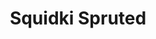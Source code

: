 ---
slug: squidki-spruted
title: Squidki Spruted
description: "Squidki Spruted is an exciting online game. Play for free directly in your browser!"
icon: /images/new_mods/Sprunki Spruted.png
url: https://wowtbc.net/sprunkin/sprunki-spruted1/index.html
previewImage: /images/new_mods/Sprunki Spruted.png
type: new mods

# SEO配置
seo:
  title: "Squidki Spruted - Play Free Online Game | Fun Browser Games"
  description: "Squidki Spruted - Play this fun online game for free in your browser. No download required!"
  ogImage: "/images/new_mods/Sprunki Spruted.png"
  keywords: "squidki-spruted, online game, browser game, free game, new mods game, play online"

videoUrls:
  - https://www.youtube.com/embed/example1
  - https://www.youtube.com/embed/example2

whyPlay:
  title: "Why Play Squidki Spruted?"
  items:
    - "Immersive Gameplay: Squidki Spruted offers an engaging and immersive gaming experience that will keep you entertained for hours"
    - "Challenging Levels: Test your skills with increasingly difficult challenges and obstacles"
    - "Beautiful Graphics: Enjoy stunning visuals and smooth animations that bring the game world to life"
    - "Regular Updates: New content and features are added regularly to keep the game fresh and exciting"
    - "Free to Play: Experience all the fun without spending a penny"
    - "Community Features: Connect with other players, share strategies, and compete for high scores"
    - "Cross-Platform: Play on any device with a web browser, no downloads required"

features:
  title: "Key Features of Squidki Spruted"
  image: "/images/new_mods/Sprunki Spruted.png"
  items:
    - "Intuitive Controls: Easy to learn controls make Squidki Spruted accessible for players of all skill levels"
    - "Multiple Game Modes: Enjoy various gameplay options that provide different challenges and experiences"
    - "Character Customization: Personalize your gaming experience with unique characters and items"
    - "Achievement System: Complete special tasks to earn rewards and recognition"
    - "Leaderboards: Compete with players worldwide and see who can achieve the highest scores"

characteristics:
  title: "Game Characteristics"
  image: "/images/new_mods/Sprunki Spruted.png"
  items:
    - "Genre: New mods game with elements of strategy and skill"
    - "Difficulty: Suitable for both casual gamers and those seeking a challenge"
    - "Play Time: Quick sessions or extended gameplay, depending on your preference"
    - "Art Style: Vibrant and engaging visuals that enhance the gaming experience"
    - "Sound Design: Immersive audio that complements the gameplay perfectly"

info: "Squidki Spruted is an exciting online game that offers players a unique and engaging gaming experience. With its intuitive controls, stunning visuals, and challenging gameplay, Squidki Spruted provides hours of entertainment for players of all ages and skill levels. Whether you're looking for a quick gaming session during a break or an extended play session, Squidki Spruted delivers an immersive experience that will keep you coming back for more. The game features multiple levels of increasing difficulty, ensuring that players are constantly challenged as they progress. With regular updates adding new content and features, Squidki Spruted remains fresh and exciting, providing endless entertainment options for its growing community of players."

howToPlayIntro: "Welcome to Squidki Spruted! This guide will walk you through the basics and help you master the game. Whether you're a beginner or looking to improve your skills, these tips and instructions will enhance your gaming experience."

howToPlaySteps:
  - title: "Getting Started"
    description: "Begin your Squidki Spruted adventure by familiarizing yourself with the controls. Use your keyboard or mouse to navigate through the game interface. The tutorial will guide you through the basic mechanics and help you understand the objectives."
  - title: "Understanding the Objectives"
    description: "In Squidki Spruted, your main goal is to progress through levels by completing specific objectives. Each level presents unique challenges that require different strategies and approaches."
  - title: "Mastering the Controls"
    description: "Practice using the controls to improve your precision and reaction time. Squidki Spruted requires quick reflexes and strategic thinking to overcome obstacles and defeat opponents."
  - title: "Utilizing Power-ups"
    description: "Collect power-ups throughout the game to enhance your abilities and overcome difficult challenges. Each power-up offers unique advantages that can be crucial for success."
  - title: "Developing Strategies"
    description: "As you progress in Squidki Spruted, develop effective strategies for different scenarios. Analyze patterns, anticipate challenges, and adapt your approach to maximize your performance."

faq:
  title: "Frequently Asked Questions about Squidki Spruted"
  items:
    - question: "Is Squidki Spruted free to play?"
      answer: "Yes, Squidki Spruted is completely free to play directly in your web browser. No downloads or purchases are required to enjoy the full game experience."
    - question: "Can I play Squidki Spruted on mobile devices?"
      answer: "Yes, Squidki Spruted is optimized for both desktop and mobile play. You can enjoy the game on any device with a web browser and internet connection."
    - question: "Are there any in-game purchases?"
      answer: "While Squidki Spruted is free to play, there may be optional in-game purchases available for cosmetic items or additional features that don't affect core gameplay."
    - question: "How often is Squidki Spruted updated?"
      answer: "The developers regularly update Squidki Spruted with new content, features, and improvements based on player feedback and game performance."
    - question: "Can I play Squidki Spruted offline?"
      answer: "Currently, Squidki Spruted requires an internet connection to play as it's a browser-based online game."
    - question: "Is Squidki Spruted suitable for children?"
      answer: "Yes, Squidki Spruted is designed to be family-friendly and suitable for players of all ages."
    - question: "How do I report bugs or issues?"
      answer: "If you encounter any problems while playing Squidki Spruted, you can report them through the game's support page or contact the developers directly through their website."
    - question: "Still Have Questions?"
      answer: "If you have additional questions about Squidki Spruted that aren't covered in this FAQ, please visit our support center or contact our customer service team for assistance."
---